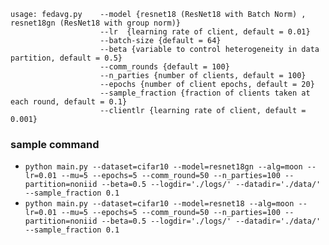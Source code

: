 ```
usage: fedavg.py    --model {resnet18 (ResNet18 with Batch Norm) , resnet18gn (ResNet18 with group norm)}
                    --lr  {learning rate of client, default = 0.01}
                    --batch-size {default = 64}
                    --beta {variable to control heterogeneity in data partition, default = 0.5}                    
                    --comm_rounds {default = 100}
                    --n_parties {number of clients, default = 100}
                    --epochs {number of client epochs, default = 20}
                    --sample_fraction {fraction of clients taken at each round, default = 0.1}
                    --clientlr {learning rate of client, default = 0.001}
```

### sample command
* `python main.py --dataset=cifar10 --model=resnet18gn --alg=moon --lr=0.01 --mu=5 --epochs=5 --comm_round=50 --n_parties=100 --partition=noniid --beta=0.5 --logdir='./logs/' --datadir='./data/' --sample_fraction 0.1`
* `python main.py --dataset=cifar10 --model=resnet18 --alg=moon --lr=0.01 --mu=5 --epochs=5 --comm_round=50 --n_parties=100 --partition=noniid --beta=0.5 --logdir='./logs/' --datadir='./data/' --sample_fraction 0.1`
